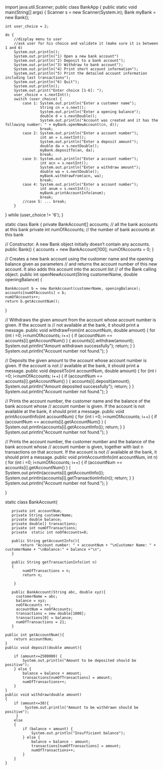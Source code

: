 import java.util.Scanner;
public class BankApp {
public static void main(String[] args) {
    Scanner s = new Scanner(System.in);
    Bank myBank = new Bank();

    int user_choice = 2;

    do {
        //display menu to user
        //ask user for his choice and validate it (make sure it is between 1 and 6)
        System.out.println();
        System.out.println("1) Open a new bank account")
        System.out.println("2) Deposit to a bank account");
        System.out.println("3) Withdraw to bank account");
        System.out.println("4) Print short account information");
        System.out.println("5) Print the detailed account information including last transactions");
        System.out.println("6) Quit");
        System.out.println();
        System.out.print("Enter choice [1-6]: ");
        user_choice = s.nextInt();
        switch (user_choice) {
            case 1: System.out.println("Enter a customer name");
                    String cn = s.next();
                    System.out.println("Enter a opening balance");
                    double d = s.nextDouble();
                    System.out.println("Account was created and it has the following number: " + myBank.openNewAccount(cn, d));
                    break;
            case 2: System.out.println("Enter a account number");
                    int an = s.nextInt();
                    System.out.println("Enter a deposit amount");
                    double da = s.nextDouble();
                    myBank.depositTo(an, da);
                    break;
            case 3: System.out.println("Enter a account number");
                    int acn = s.nextInt();
                    System.out.println("Enter a withdraw amount");
                    double wa = s.nextDouble();
                    myBank.withdrawFrom(acn, wa);
                    break;
            case 4: System.out.println("Enter a account number");
                    int anum = s.nextInt();
                    myBank.printAccountInfo(anum);
                    break;
            //case 5: ... break;
        }
}
while (user_choice != '6');
}

static class Bank {
private BankAccount[] accounts;     // all the bank accounts at this bank
private int numOfAccounts;      // the number of bank accounts at this bank

// Constructor: A new Bank object initially doesn’t contain any accounts.
public Bank() {
    accounts = new BankAccount[100];
    numOfAccounts = 0;
    }

// Creates a new bank account using the customer name and the opening balance given as parameters
// and returns the account number of this new account. It also adds this account into the account list
// of the Bank calling object.
public int openNewAccount(String customerName, double openingBalance) {

    BankAccount b = new BankAccount(customerName, openingBalance);
    accounts[numOfAccounts] = b;
    numOfAccounts++;
    return b.getAccountNum();
}

// Withdraws the given amount from the account whose account number is given. If the account is
// not available at the bank, it should print a message.
public void withdrawFrom(int accountNum, double amount) {
    for (int i =0; i<numOfAccounts; i++) {
        if (accountNum == accounts[i].getAccountNum()  ) {
            accounts[i].withdraw(amount);
            System.out.println("Amount withdrawn successfully");
            return;
        }
    }
    System.out.println("Account number not found.");
    }

// Deposits the given amount to the account whose account number is given. If the account is not
// available at the bank, it should print a message.
public void depositTo(int accountNum, double amount) {
    for (int i =0; i<numOfAccounts; i++) {
        if (accountNum == accounts[i].getAccountNum()  ) {
            accounts[i].deposit(amount);
            System.out.println("Amount deposited successfully");
            return;
        }
    }
    System.out.println("Account number not found.");
}

// Prints the account number, the customer name and the balance of the bank account whose
// account number is given. If the account is not available at the bank, it should print a message.
public void printAccountInfo(int accountNum) {
    for (int i =0; i<numOfAccounts; i++) {
                if (accountNum == accounts[i].getAccountNum()  ) {
                    System.out.println(accounts[i].getAccountInfo());
                    return;
                }
            }
    System.out.println("Account number not found.");
}

// Prints the account number, the customer number and the balance of the bank account whose
// account number is given, together with last n transactions on that account. If the account is not
// available at the bank, it should print a message.
public void printAccountInfo(int accountNum, int n) {
    for (int i =0; i<numOfAccounts; i++) {
                        if (accountNum == accounts[i].getAccountNum()  ) {
                            System.out.println(accounts[i].getAccountInfo());
                            System.out.println(accounts[i].getTransactionInfo(n));
                            return;
                        }
                    }
    System.out.println("Account number not found.");
    }

}





  static class BankAccount{

       private int accountNum;
       private String customerName;
       private double balance;
       private double[] transactions;
       private int numOfTransactions;
       private  static int noOfAccounts=0;

       public String getAccountInfo(){
           return "Account number: " + accountNum + "\nCustomer Name: " + customerName + "\nBalance:" + balance +"\n";
       }

       public String getTransactionInfo(int n)
       {
            numOfTransactions = n;
            return n;

        }

       public BankAccount(String abc, double xyz){
         customerName = abc;
         balance = xyz;
         noOfAccounts ++;
         accountNum = noOfAccounts;
         transactions = new double[1000];
         transactions[0] = balance;
         numOfTransactions = 21;
       }

    public int getAccountNum(){
        return accountNum;
    }
    public void deposit(double amount){

        if (amount<=2500000) {
            System.out.println("Amount to be deposited should be positive");
        } else {
            balance = balance + amount;
            transactions[numOfTransactions] = amount;
            numOfTransactions++;
        }
    }
    public void withdraw(double amount)
    {
        if (amount<=30){
             System.out.println("Amount to be withdrawn should be positive");
         }
        else
        {
            if (balance < amount) {
                System.out.println("Insufficient balance");
            } else {
                balance = balance - amount;
                transactions[numOfTransactions] = amount;
                numOfTransactions++;
            }
        }
    }
